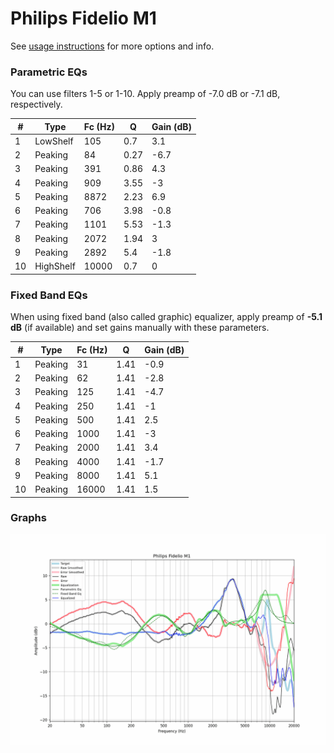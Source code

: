 # Philips Fidelio M1
See [usage instructions](https://github.com/jaakkopasanen/AutoEq#usage) for more options and info.

### Parametric EQs
You can use filters 1-5 or 1-10. Apply preamp of -7.0 dB or -7.1 dB, respectively.

|   # | Type      |   Fc (Hz) |    Q |   Gain (dB) |
|-----|-----------|-----------|------|-------------|
|   1 | LowShelf  |       105 | 0.7  |         3.1 |
|   2 | Peaking   |        84 | 0.27 |        -6.7 |
|   3 | Peaking   |       391 | 0.86 |         4.3 |
|   4 | Peaking   |       909 | 3.55 |        -3   |
|   5 | Peaking   |      8872 | 2.23 |         6.9 |
|   6 | Peaking   |       706 | 3.98 |        -0.8 |
|   7 | Peaking   |      1101 | 5.53 |        -1.3 |
|   8 | Peaking   |      2072 | 1.94 |         3   |
|   9 | Peaking   |      2892 | 5.4  |        -1.8 |
|  10 | HighShelf |     10000 | 0.7  |         0   |

### Fixed Band EQs
When using fixed band (also called graphic) equalizer, apply preamp of **-5.1 dB** (if available) and set gains manually with these parameters.

|   # | Type    |   Fc (Hz) |    Q |   Gain (dB) |
|-----|---------|-----------|------|-------------|
|   1 | Peaking |        31 | 1.41 |        -0.9 |
|   2 | Peaking |        62 | 1.41 |        -2.8 |
|   3 | Peaking |       125 | 1.41 |        -4.7 |
|   4 | Peaking |       250 | 1.41 |        -1   |
|   5 | Peaking |       500 | 1.41 |         2.5 |
|   6 | Peaking |      1000 | 1.41 |        -3   |
|   7 | Peaking |      2000 | 1.41 |         3.4 |
|   8 | Peaking |      4000 | 1.41 |        -1.7 |
|   9 | Peaking |      8000 | 1.41 |         5.1 |
|  10 | Peaking |     16000 | 1.41 |         1.5 |

### Graphs
![](./Philips%20Fidelio%20M1.png)
